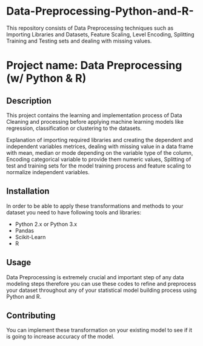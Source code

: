 # Data-Preprocessing-Python-and-R-
This repository consists of Data Preprocessing techniques such as Importing Libraries and Datasets, Feature Scaling, Level Encoding, Splitting Training and Testing sets and dealing with missing values.
# Project name: Data Preprocessing (w/ Python & R)
## Description
   This project contains the learning and implementation process of Data Cleaning and processing before applying machine learning models like regression, classification or clustering to the datasets.

   Explanation of importing required libraries and creating the dependent and independent variables metrices, dealing with missing value in a data frame with mean, median or mode depending on the variable type of the column, Encoding categorical variable to provide them numeric values, Splitting of test and training sets for the model training process and feature scaling to normalize independent variables.
## Installation
   In order to be able to apply these transformations and methods to your dataset you need to have following tools and libraries:

* Python 2.x or Python 3.x
* Pandas
* Scikit-Learn
* R
 
## Usage
   Data Preprocessing is extremely crucial and important step of any data modeling steps therefore you can use these codes to refine and preprocess your dataset throughout any of your statistical model building process using Python and R.
## Contributing
   You can implement these transformation on your existing model to see if it is going to increase accuracy of the model.
